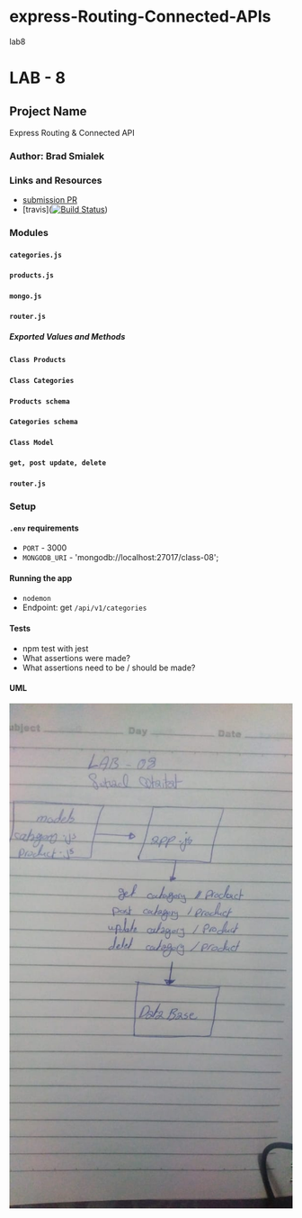 # express-Routing-Connected-APIs
lab8


# LAB - 8

## Project Name
Express Routing &amp; Connected API

### Author: Brad Smialek

### Links and Resources

* [submission PR](http://xyz.com)
* [travis]([![Build Status](https://www.travis-ci.com/brad-smialek-401-advanced-javascript/lab-class-8-ExpressRouting.svg?branch=master)](https://www.travis-ci.com/brad-smialek-401-advanced-javascript/lab-class-8-ExpressRouting))



### Modules
#### `categories.js`
#### `products.js`
#### `mongo.js`
#### `router.js`


##### Exported Values and Methods
#### `Class Products`
#### `Class Categories`
#### `Products schema`
#### `Categories schema`
#### `Class Model`
#### `get, post update, delete`
#### `router.js`



### Setup
#### `.env` requirements
* `PORT` - 3000
* `MONGODB_URI` - 'mongodb://localhost:27017/class-08';

#### Running the app
* `nodemon`
* Endpoint:  get `/api/v1/categories`
  
#### Tests
* npm test with jest
* What assertions were made?
* What assertions need to be / should be made?

#### UML
![](lab8.jpg)
